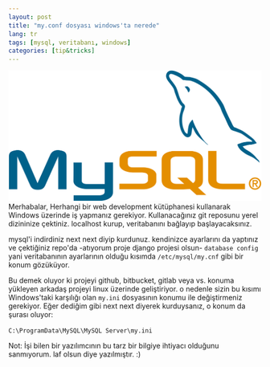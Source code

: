 ```yaml
---
layout: post
title: "my.conf dosyası windows'ta nerede"
lang: tr
tags: [mysql, veritabanı, windows]
categories: [tip&tricks]
---
```

![bilmeyenler için mysql logosu](/images/logo-mysql.png)
Merhabalar, 
Herhangi bir web development kütüphanesi kullanarak Windows üzerinde iş yapmanız gerekiyor. Kullanacağınız git reposunu yerel dizininize çektiniz. localhost kurup, veritabanını bağlayıp başlayacaksınız. 

mysql'i indirdiniz next next diyip kurdunuz. kendinizce ayarlarını da yaptınız ve çektiğiniz repo'da -atıyorum proje django projesi olsun- `database config` yani veritabanının ayarlarının olduğu kısımda `/etc/mysql/my.cnf` gibi bir konum gözüküyor. 

Bu demek oluyor ki projeyi github, bitbucket, gitlab veya vs. konuma yükleyen arkadaş projeyi linux üzerinde geliştiriyor. o nedenle sizin bu kısımı Windows'taki karşılığı olan `my.ini` dosyasının konumu ile değiştirmeniz gerekiyor. Eğer dediğim gibi next next diyerek kurduysanız, o konum da şurası oluyor:

`C:\ProgramData\MySQL\MySQL Server\my.ini`

Not: İşi bilen bir yazılımcının bu tarz bir bilgiye ihtiyacı olduğunu sanmıyorum. laf olsun diye yazılmıştır. :)